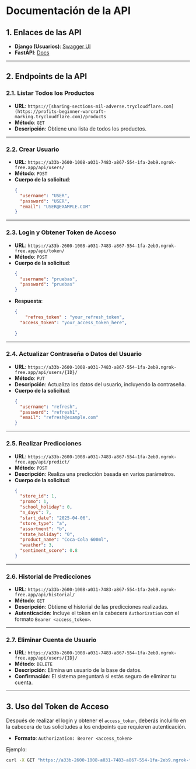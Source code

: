 # **Documentación de la API**

## **1. Enlaces de las API**
- **Django (Usuarios)**: [Swagger UI](https://a33b-2600-1008-a031-7483-a867-554-1fa-2eb9.ngrok-free.app/swagger)
- **FastAPI**: [Docs](https://profits-beginner-warcraft-marking.trycloudflare.com/docs)

---

## **2. Endpoints de la API**

### **2.1. Listar Todos los Productos**
- **URL**: `https://[sharing-sections-mil-adverse.trycloudflare.com](https://profits-beginner-warcraft-marking.trycloudflare.com)/products`
- **Método**: `GET`
- **Descripción**: Obtiene una lista de todos los productos.

---

### **2.2. Crear Usuario**
- **URL**: `https://a33b-2600-1008-a031-7483-a867-554-1fa-2eb9.ngrok-free.app/api/users/`
- **Método**: `POST`
- **Cuerpo de la solicitud**:
    ```json
    {
      "username": "USER",
      "password": "USER",
      "email": "USER@EXAMPLE.COM"
    }
    ```

---

### **2.3. Login y Obtener Token de Acceso**
- **URL**: `https://a33b-2600-1008-a031-7483-a867-554-1fa-2eb9.ngrok-free.app/api/token/`
- **Método**: `POST`
- **Cuerpo de la solicitud**:
    ```json
    {
      "username": "pruebas",
      "password": "pruebas"
    }
    ```
- **Respuesta**:
    ```json
    {
        "refres_token" : "your_refresh_token", 
      "access_token": "your_access_token_here",
      
    }
    ```

---

### **2.4. Actualizar Contraseña o Datos del Usuario**
- **URL**: `https://a33b-2600-1008-a031-7483-a867-554-1fa-2eb9.ngrok-free.app/api/users/{ID}/`
- **Método**: `PUT`
- **Descripción**: Actualiza los datos del usuario, incluyendo la contraseña.
- **Cuerpo de la solicitud**:
    ```json
    {
      "username": "refresh",
      "password": "refresh1",
      "email": "refresh@example.com"
    }
    ```

---

### **2.5. Realizar Predicciones**
- **URL**: `https://a33b-2600-1008-a031-7483-a867-554-1fa-2eb9.ngrok-free.app/api/predict/`
- **Método**: `POST`
- **Descripción**: Realiza una predicción basada en varios parámetros.
- **Cuerpo de la solicitud**:
    ```json
    {
      "store_id": 1, 
      "promo": 1,
      "school_holiday": 0,
      "n_days": 7,
      "start_date": "2025-04-06",
      "store_type": "a",
      "assortment": "b",
      "state_holiday": "0",
      "product_name": "Coca-Cola 600ml",
      "weather": 3,
      "sentiment_score": 0.8
    }
    ```

---

### **2.6. Historial de Predicciones**
- **URL**: `https://a33b-2600-1008-a031-7483-a867-554-1fa-2eb9.ngrok-free.app/api/historial/`
- **Método**: `GET`
- **Descripción**: Obtiene el historial de las predicciones realizadas.
- **Autenticación**: Incluye el token en la cabecera `Authorization` con el formato `Bearer <access_token>`.

---

### **2.7. Eliminar Cuenta de Usuario**
- **URL**: `https://a33b-2600-1008-a031-7483-a867-554-1fa-2eb9.ngrok-free.app/api/users/{ID}/`
- **Método**: `DELETE`
- **Descripción**: Elimina un usuario de la base de datos.
- **Confirmación**: El sistema preguntará si estás seguro de eliminar tu cuenta.

---

## **3. Uso del Token de Acceso**

Después de realizar el login y obtener el `access_token`, deberás incluirlo en la cabecera de tus solicitudes a los endpoints que requieren autenticación.

- **Formato**: `Authorization: Bearer <access_token>`

Ejemplo:
```bash
curl -X GET "https://a33b-2600-1008-a031-7483-a867-554-1fa-2eb9.ngrok-free.app/api/historial/" -H "Authorization: Bearer your_access_token_here"
